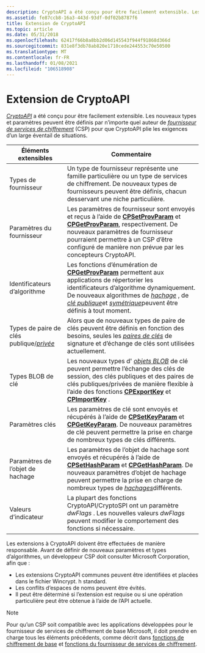 ```yaml
---
description: CryptoAPI a été conçu pour être facilement extensible. Les nouveaux types et paramètres peuvent être définis par n’importe quel auteur de fournisseur de services de chiffrement (CSP) pour que CryptoAPI plie les exigences d’un large éventail de situations.
ms.assetid: fe87ccb8-16a3-443d-93df-0df02b8787f6
title: Extension de CryptoAPI
ms.topic: article
ms.date: 05/31/2018
ms.openlocfilehash: 62417f66b8a8bb2d06d145543f944f91868d366d
ms.sourcegitcommit: 831e8f3db78ab820e1710cede244553c70e50500
ms.translationtype: MT
ms.contentlocale: fr-FR
ms.lasthandoff: 01/08/2021
ms.locfileid: "106518908"
---
```

# <a name="extending-cryptoapi"></a>Extension de CryptoAPI

[*CryptoAPI*](../secgloss/c-gly.md) a été conçu pour être facilement extensible. Les nouveaux types et paramètres peuvent être définis par n’importe quel auteur de [*fournisseur de services de chiffrement*](../secgloss/c-gly.md) (CSP) pour que CryptoAPI plie les exigences d’un large éventail de situations.



| Éléments extensibles                                                                                                 | Commentaire                                                                                                                                                                                                                                                                                                                                                                                                                                                   |
|------------------------------------------------------------------------------------------------------------------|-----------------------------------------------------------------------------------------------------------------------------------------------------------------------------------------------------------------------------------------------------------------------------------------------------------------------------------------------------------------------------------------------------------------------------------------------------------|
| Types de fournisseur<br/>                                                                                        | Un type de fournisseur représente une famille particulière ou un type de services de chiffrement. De nouveaux types de fournisseurs peuvent être définis, chacun desservant une niche particulière.<br/>                                                                                                                                                                                                                                                                                          |
| Paramètres du fournisseur<br/>                                                                                   | Les paramètres de fournisseur sont envoyés et reçus à l’aide de [**CPSetProvParam**](https://www.bing.com/search?q=**CPSetProvParam**) et [**CPGetProvParam**](https://www.bing.com/search?q=**CPGetProvParam**), respectivement. De nouveaux paramètres de fournisseur pourraient permettre à un CSP d’être configuré de manière non prévue par les concepteurs CryptoAPI.<br/>                                                                                                                                                                 |
| Identificateurs d’algorithme<br/>                                                                                 | Les fonctions d’énumération de [**CPGetProvParam**](https://www.bing.com/search?q=**CPGetProvParam**) permettent aux applications de répertorier les identificateurs d’algorithme dynamiquement. De nouveaux algorithmes de [*hachage*](../secgloss/h-gly.md) , de [*clé publique*](../secgloss/p-gly.md)et [*symétrique*](../secgloss/s-gly.md)peuvent être définis à tout moment.<br/> |
| Types de paire de clés publique/[*privée*](../secgloss/p-gly.md)<br/> | Alors que de nouveaux types de paire de clés peuvent être définis en fonction des besoins, seules les [*paires de clés*](../secgloss/e-gly.md) de signature et d’échange de clés sont utilisées actuellement.<br/>                                                                                                                                                                                                                                           |
| Types BLOB de clé<br/>                                                                                        | Les nouveaux types d' [*objets BLOB*](../secgloss/b-gly.md) de clé peuvent permettre l’échange des clés de session, des clés publiques et des paires de clés publiques/privées de manière flexible à l’aide des fonctions [**CPExportKey**](https://www.bing.com/search?q=**CPExportKey**) et [**CPImportKey**](https://www.bing.com/search?q=**CPImportKey**) .<br/>                                                                                                                                            |
| Paramètres clés<br/>                                                                                        | Les paramètres de clé sont envoyés et récupérés à l’aide de [**CPSetKeyParam**](https://www.bing.com/search?q=**CPSetKeyParam**) et [**CPGetKeyParam**](https://www.bing.com/search?q=**CPGetKeyParam**). De nouveaux paramètres de clé peuvent permettre la prise en charge de nombreux types de clés différents.<br/>                                                                                                                                                                                                                         |
| Paramètres de l’objet de hachage<br/>                                                                                | Les paramètres de l’objet de hachage sont envoyés et récupérés à l’aide de [**CPSetHashParam**](https://www.bing.com/search?q=**CPSetHashParam**) et [**CPGetHashParam**](https://www.bing.com/search?q=**CPGetHashParam**). De nouveaux paramètres d’objet de hachage peuvent permettre la prise en charge de nombreux types de [*hachages*](../secgloss/h-gly.md)différents.<br/>                                                                                                                                         |
| Valeurs d’indicateur<br/>                                                                                           | La plupart des fonctions CryptoAPI/CryptoSPI ont un paramètre *dwFlags* . Les nouvelles valeurs *dwFlags* peuvent modifier le comportement des fonctions si nécessaire.<br/>                                                                                                                                                                                                                                                                                                       |



 

Les extensions à CryptoAPI doivent être effectuées de manière responsable. Avant de définir de nouveaux paramètres et types d’algorithmes, un développeur CSP doit consulter Microsoft Corporation, afin que :

-   Les extensions CryptoAPI communes peuvent être identifiées et placées dans le fichier Wincrypt. h standard.
-   Les conflits d’espaces de noms peuvent être évités.
-   Il peut être déterminé si l’extension est requise ou si une opération particulière peut être obtenue à l’aide de l’API actuelle.

> [!Note]  
> Pour qu’un CSP soit compatible avec les applications développées pour le fournisseur de services de chiffrement de base Microsoft, il doit prendre en charge tous les éléments précédents, comme décrit dans [fonctions de chiffrement de base](cryptography-functions.md) et [fonctions du fournisseur de services de chiffrement](cryptography-functions.md).

 

 

 
